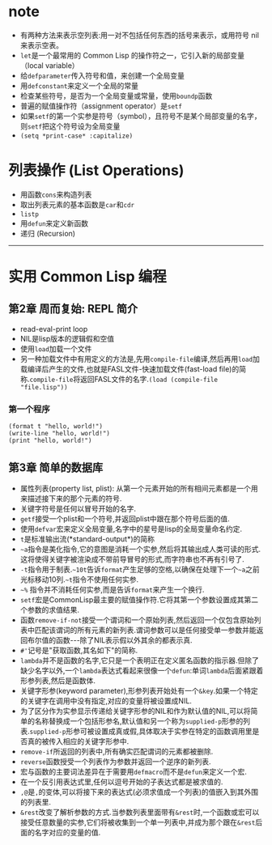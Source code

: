 # note

- 有两种方法来表示空列表:用一对不包括任何东西的括号来表示，或用符号 nil 来表示空表。
- `let`是一个最常用的 Common Lisp 的操作符之一，它引入新的局部变量（local variable）
- 给`defparameter`传入符号和值，来创建一个全局变量
- 用`defconstant`来定义一个全局的常量
- 检查某些符号，是否为一个全局变量或常量，使用`boundp`函数
- 普遍的赋值操作符（assignment operator）是`setf`
- 如果`setf`的第一个实参是符号（symbol），且符号不是某个局部变量的名字，则`setf`把这个符号设为全局变量
- `(setq *print-case* :capitalize)`

# 列表操作 (List Operations)

- 用函数`cons`来构造列表
- 取出列表元素的基本函数是`car`和`cdr`
- `listp`
- 用`defun`来定义新函数
- 递归 (Recursion)

-----

# 实用 Common Lisp 编程

## 第2章 周而复始: REPL 简介

- read-eval-print loop
- NIL是lisp版本的逻辑假和空值
- 使用`load`加载一个文件
- 另一种加载文件中有用定义的方法是,先用`compile-file`编译,然后再用`load`加载编译后产生的文件,也就是FASL文件-快速加载文件(fast-load file)的简称.`compile-file`将返回FASL文件的名字.`(load (compile-file "file.lisp"))`

### 第一个程序

```
(format t "hello, world!")
(write-line "hello, world!")
(print "hello, world!")
```

## 第3章 简单的数据库

- 属性列表(property list, plist): 从第一个元素开始的所有相间元素都是一个用来描述接下来的那个元素的符号.
- 关键字符号是任何以冒号开始的名字.
- `getf`接受一个plist和一个符号,并返回plist中跟在那个符号后面的值.
- 使用`defvar`宏来定义全局变量,名字中的星号是lisp的全局变量命名约定.
- `t`是标准输出流(\*standard-output\*)的简称
- `~a`指令是美化指令,它的意图是消耗一个实参,然后将其输出成人类可读的形式.这将使得关键字被渲染成不带前导冒号的形式,而字符串也不再有引号了.
- `-t`指令用于制表.`~10t`告诉`format`产生足够的空格,以确保在处理下一个`~a`之前光标移动10列.`~t`指令不使用任何实参.
- `~%` 指令并不消耗任何实参,而是告诉`format`来产生一个换行.
- `setf`宏是CommonLisp最主要的赋值操作符.它将其第一个参数设置成其第二个参数的求值结果.
- 函数`remove-if-not`接受一个谓词和一个原始列表,然后返回一个仅包含原始列表中匹配该谓词的所有元素的新列表.谓词参数可以是任何接受单一参数并能返回布尔值的函数---除了NIL表示假以外其余的都表示真.
- `#'`记号是"获取函数,其名如下"的简称.
- `lambda`并不是函数的名字,它只是一个表明正在定义匿名函数的指示器.但除了缺少名字以外,一个`lambda`表达式看起来很像一个`defun`:单词`lambda`后面紧跟着形参列表,然后是函数体.
- 关键字形参(keyword parameter),形参列表开始处有一个`&key`.如果一个特定的关键字在调用中没有指定,对应的变量将被设置成NIL.
- 为了区分作为实参显示传递给关键字形参的NIL和作为默认值的NIL,可以将简单的名称替换成一个包括形参名,默认值和另一个称为`supplied-p`形参的列表.`supplied-p`形参可被设置成真或假,具体取决于实参在特定的函数调用里是否真的被传入相应的关键字形参中.
- `remove-if`所返回的列表中,所有确实匹配谓词的元素都被删除.
- `reverse`函数授受一个列表作为参数并返回一个逆序的新列表.
- 宏与函数的主要词法差异在于需要用`defmacro`而不是`defun`来定义一个宏.
- 在一个反引用表达式里,任何以逗号开始的子表达式都是被求值的.
- `,@`是`,`的变体,可以将接下来的表达式(必须求值成一个列表)的值嵌入到其外围的列表里.
- `&rest`改变了解析参数的方式.当参数列表里面带有`&rest`时,一个函数或宏可以接受任意数量的实参,它们将被收集到一个单一列表中,并成为那个跟在`&rest`后面的名字对应的变量的值.


